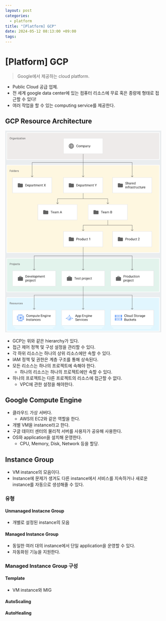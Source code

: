 ```yaml
---
layout: post
categories:
  - platform
title: "[Platform] GCP"
date: 2024-05-12 08:13:00 +09:00
tags:
---
```

# \[Platform] GCP

>Google에서 제공하는 cloud platform.

- Public Cloud 공급 업체.
- 전 세계 google data center에 있는 컴퓨터 리소스에 무료 혹은 종량제 형태로 접근할 수 있다!
- 여러 작업을 할 수 있는 computing service를 제공한다.

## GCP Resource Architecture

![gcp_resource_arch](/public/img/gcp_resource_arch.png)

- GCP는 위와 같은 hierarchy가 있다.
- 접근 제어 정책 및 구성 설정을 관리할 수 있다.
- 각 하위 리소스는 하나의 상위 리소스에만 속할 수 있다.
- IAM 정책 및 권한은 계층 구조를 통해 상속된다.
- 모든 리소스는 하나의 프로젝트에 속해야 한다.
	- 하나의 리소스는 하나의 프로젝트에만 속할 수 있다.
- 하나의 프로젝트는 다른 프로젝트의 리소스에 접근할 수 없다.
	- VPC에 관한 설정을 해야한다.

## Google Compute Engine

- 클라우드 가상 서버다.
	- AWS의 EC2와 같은 역할을 한다.
- 개별 VM을 instance라고 한다.
- 구글 데이터 센터의 물리적 서버를 사용자가 공유해 사용한다.
- OS와 application을 설치해 운영한다.
	- CPU, Memory, Disk, Network 등을 할당.

## Instance Group

- VM instance의 모음이다.
- Instance에 문제가 생겨도 다른 instance에서 서비스를 지속하거나 새로운 instance를 자동으로 생성해줄 수 있다.

### 유형

#### Unmanaged Instacne Group

- 개별로 설정된 instance의 모음

#### Managed Instance Group

- 동일한 여러 대의 instance에서 단일 application을 운영할 수 있다.
- 자동화된 기능을 지원한다.

### Managed Instance Group 구성

#### Template

- VM instance와 MIG

#### AutoScaling

#### AutoHealing